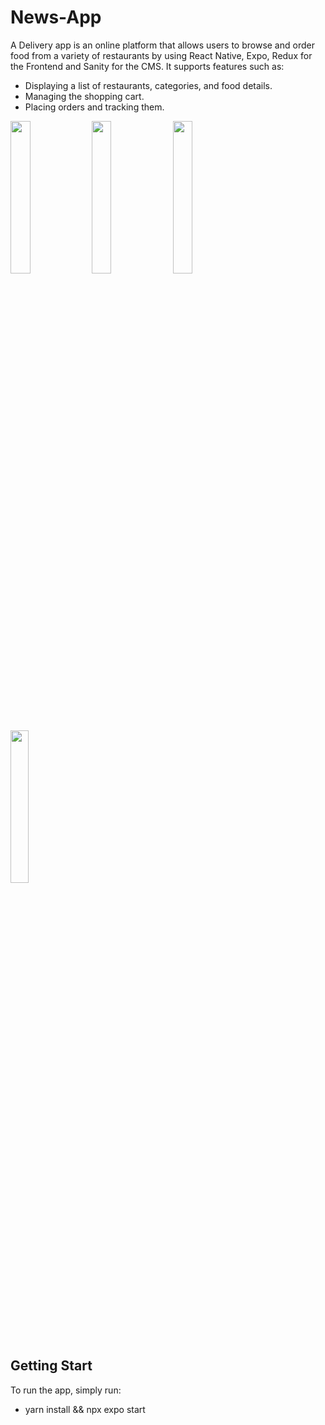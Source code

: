 # News-App
A Delivery app is an online platform that allows users to browse and order food from a variety of restaurants by using React Native, Expo, Redux for the Frontend and Sanity for the CMS. 
It supports features such as:
- Displaying a list of restaurants, categories, and food details.
- Managing the shopping cart.
- Placing orders and tracking them.
<img src="https://github.com/phamtrongsang11/Delivery-App/assets/101312630/f893289f-4419-4851-aa60-9631232322f7"  width="25%" height="25%">
<img src="https://github.com/phamtrongsang11/Delivery-App/assets/101312630/286237a4-fda1-4c5b-8fcf-3f4bb7ca0a3e"  width="25%" height="25%">
<img src="https://github.com/phamtrongsang11/Delivery-App/assets/101312630/c36b32c0-162a-4f44-84ec-dc279ff6e9a6"  width="25%" height="25%">
<img src="https://github.com/phamtrongsang11/Delivery-App/assets/101312630/cc2c4f56-2962-45e6-9e01-920d1d3a0105"  width="24%" height="25%">

## Getting Start
To run the app, simply run:
- yarn install && npx expo start


